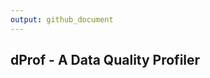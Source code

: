 ```yaml
---
output: github_document
---
```


<!-- README.md is generated from README.Rmd. Please edit that file -->


## dProf - A Data Quality Profiler
